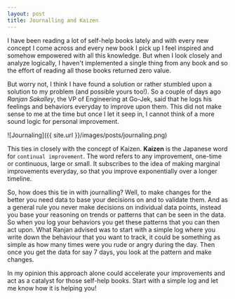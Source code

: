```yaml
---
layout: post
title: Journalling and Kaizen
---
```


I have been reading a lot of self-help books lately and with every new concept I come across and every new book I pick up I feel inspired and somehow empowered with all this knowledge. But when I look closely and analyze logically, I haven't implemented a single thing from any book and so the effort of reading all those books returned zero value.

But worry not, I think I have found a solution or rather stumbled upon a solution to my problem (and possible yours too!). So a couple of days ago
_Ranjan Sakalley_, the VP of Engineering at Go-Jek, said that he logs his feelings and behaviors everyday to improve upon them. This did not make sense to me at the time but once I let it seep in, I cannot think of a more sound logic for personal improvement.

![Journaling]({{ site.url }}/images/posts/journaling.png)

This ties in closely with the concept of Kaizen. **Kaizen** is the Japanese word for `continual improvement`. The word refers to any improvement, one-time or continuous, large or small. It subscribes to the idea of making marginal improvements everyday, so that you improve exponentially over a longer timeline.

So, how does this tie in with journalling? Well, to make changes for the better you need data to base your decisions on and to validate them. And as a general rule you never make decisions on individual data points, instead you base your reasoning on trends or patterns that can be seen in the data. So when you log your behaviors you get these patterns that you can then act upon.
What Ranjan advised was to start with a simple log where you write down the behaviour that you want to track, it could be something as simple as how many times were you rude or angry during the day. Then once you get the data for say 7 days, you look at the pattern and make changes.

In my opinion this approach alone could accelerate your improvements and act as a catalyst for those self-help books. Start with a simple log and let me know how it is helping you!
